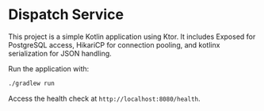 # Dispatch Service

This project is a simple Kotlin application using Ktor. It includes Exposed for PostgreSQL access, HikariCP for connection pooling, and kotlinx serialization for JSON handling.

Run the application with:

```bash
./gradlew run
```

Access the health check at `http://localhost:8080/health`.
